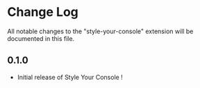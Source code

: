 # Change Log

All notable changes to the "style-your-console" extension will be documented in this file.

<!-- Check [Keep a Changelog](http://keepachangelog.com/) for recommendations on how to structure this file. -->

## 0.1.0

- Initial release of Style Your Console !